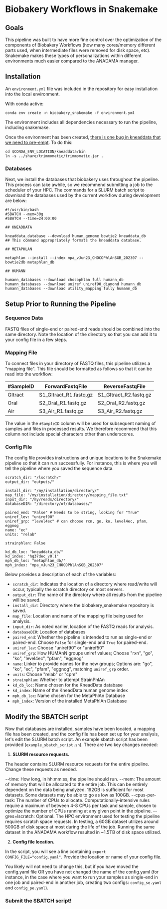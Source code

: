 # Biobakery Workflows in Snakemake

## Goals

This pipeline was built to have more fine control over the optimization of the components of Biobakery Workflows (how many cores/memory different parts used, when intermediate files were removed for disk space, etc). Snakemake makes these types of personalizations within different environments much easier compared to the ANADAMA manager.

## Installation

An `environment.yml` file was included in the repository for easy installation into the local environment.

With conda active:

```
conda env create -n biobakery_snakemake -f environment.yml
```

The environment includes all dependencies necessary to run the pipeline, including snakemake.

Once the environment has been created, [there is one bug in kneaddata that we need to pre-empt](https://forum.biobakery.org/t/kneaddata-installed-with-conda-is-not-available/4147/1). To do this:

```
cd $CONDA_ENV_LOCATION/kneaddata/bin
ln -s ../share/trimmomatic/trimmomatic.jar .
```

### Databases

Next, we install the databases that biobakery uses throughout the pipeline. This process can take awhile, so we recommend submitting a job to the scheduler of your HPC. The commands for a SLURM batch script to download the databases used by the current workflow during development are below:

```
#!/usr/bin/bash
#SBATCH --mem=30g
#SBATCH --time=24:00:00

## KNEADDATA

kneaddata_database --download human_genome bowtie2 kneaddata_db
## This command appropriately formats the kneaddata database.

## METAPHLAN

metaphlan --install --index mpa_vJun23_CHOCOPhlAnSGB_202307 --bowtie2db metaphlan_db

## HUMANN

humann_databases --download chocophlan full humann_db
humann_databases --download uniref uniref90_diamond humann_db
humann_databases --download utility_mapping fully humann_db
```

## Setup Prior to Running the Pipeline

### Sequence Data

FASTQ files of single-end or paired-end reads should be combined into the same directory. Note the location of the directory so that you can add it to your config file in a few steps.

### Mapping File

To connect files in your directory of FASTQ files, this pipeline utilizes a "mapping file". This file should be formatted as follows so that it can be read into the workflow:

|#SampleID|ForwardFastqFile|ReverseFastqFile|
|---|---|---|
|GItract|S1_GItract_R1.fastq.gz|S1_GItract_R2.fastq.gz|
|Oral|S2_Oral_R1.fastq.gz|S2_Oral_R2.fastq.gz|
|Air|S3_Air_R1.fastq.gz|S3_Air_R2.fastq.gz|

The value in the `#SampleID` column will be used for subsequent naming of samples and files in processed results. We therefore recommend that this column not include special characters other than underscores.

### Config File

The config file provides instructions and unique locations to the Snakemake pipeline so that it can run successfully. For instance, this is where you will tell the pipeline where you saved the sequence data.

```
scratch_dir: "/lscratch/"
output_dir: "outputs/"

install_dir: "/my/installation/directory/"
map_file: "/my/installation/directory/mapping_file.txt"
input_dir: "/my/reads/directory/"
databaseDIR: "/directory/of/databases/"

paired_end: "False" # Needs to be string, looking for "True"
uniref_lev: "uniref90"
uniref_grp: "level4ec" # can choose rxn, go, ko, level4ec, pfam, eggnog
name: "ec"
units: "relab"

strainphlan: False

kd_db_loc: "kneaddata_db/"
kd_index: "hg37dec_v0.1"
mph_db_loc: "metaphlan_db/"
mph_index: "mpa_vJun23_CHOCOPhlAnSGB_202307"
```

Below provides a description of each of the variables:

- `scratch_dir`: Indicates the location of a directory where read/write will occur, typically the scratch directory on most servers.
- `output_dir`: The name of the directory where all results from the pipeline will be saved.
- `install_dir`: Directory where the biobakery_snakemake repository is saved.
- `map_file`: Location and name of the mapping file being used for analysis.
- `input_dir`: As noted earlier, location of the FASTQ reads for analysis.
- `databaseDIR`: Location of databases
- `paired_end`: Whether the pipeline is intended to run as single-end or paired-end. Choose `False` for single-end and `True` for paired-end.
- `uniref_lev`: Choose "uniref90" or "uniref50"
- `uniref_grp`: How HUMAnN groups uniref values; Choose "rxn", "go", "ko", "level4ec", "pfam", "eggnog"
- `name`: Linker to provide names for the new groups; Options are: "go", "ko", "ec", "pfam", "eggnog", matching `uniref_grp` order.
- `units`: Choose "relab" or "cpm"
- `strainphlan`: Whether to attempt StrainPhlAn
- `kd_db_loc`: Name chosen for the KneadData database
- `kd_index`: Name of the KneadData human genome index
- `mph_db_loc`: Name chosen for the MetaPhlAn Database
- `mph_index`: Version of the installed MetaPhlAn Database

## Modify the SBATCH script

Now that databases are installed, samples have been located, a mapping file has been created, and the config file has been set up for your analysis, let's edit the SLURM batch script. An example sbatch script has been provided (`example_sbatch_script.sh`). There are two key changes needed:

1. **SLURM resource requests.**

The header contains SLURM resource requests for the entire pipeline. Change these requests as needed.

--time: How long, in hh:mm:ss, the pipeline should run.
--mem: The amount of memory that will be allocated to the entire job. This can be entirely dependent on the data being analyzed. 192GB is sufficient for most datasets. Some datasets may be able to go as low as 100GB.
--cpus-per-task: The number of CPUs to allocate. Computationally-intensive rules require a maximum of between 4-8 CPUs per task and sample, chosen to optimize the number of CPUs running at any given point in the pipeline.
--gres=lscratch: Optional. The HPC environment used for testing the pipeline requires scratch space requests. In testing, a 60GB dataset utilizes around 500GB of disk space at most during the life of the job. Running the same dataset in the ANADAMA workflow resulted in ~1.5TB of disk space utilized.

2. **Config file location.**

In the script, you will see a line containing `export CONFIG_FILE="config.yaml"`. Provide the location or name of your config file.

You likely will not need to change this, but if you have moved the config.yaml file OR you have not changed the name of the config.yaml (for instance, in the case where you want to run your samples as single-end in one job and paired-end in another job, creating two configs: `config_se.yaml` and `config_pe.yaml`).

### Submit the SBATCH script!
